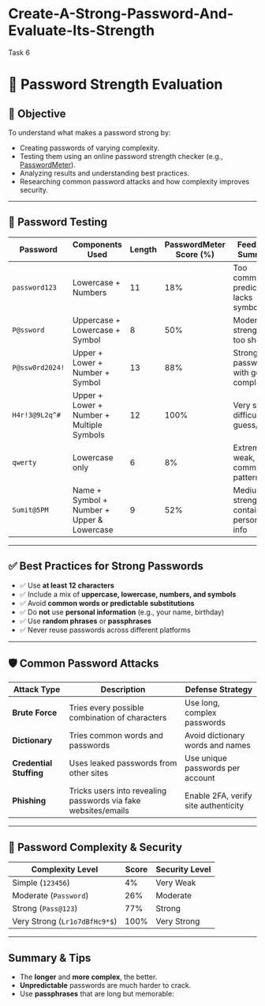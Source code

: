 # Create-A-Strong-Password-And-Evaluate-Its-Strength
Task 6

# 🔐 Password Strength Evaluation

## 🎯 Objective

To understand what makes a password strong by:
- Creating passwords of varying complexity.
- Testing them using an online password strength checker (e.g., [PasswordMeter](https://www.passwordmeter.com)).
- Analyzing results and understanding best practices.
- Researching common password attacks and how complexity improves security.

---

## 🧪 Password Testing

| Password            | Components Used                              | Length | PasswordMeter Score (%) | Feedback Summary                          |
|---------------------|-----------------------------------------------|--------|--------------------------|-------------------------------------------|
| `password123`       | Lowercase + Numbers                           | 11     | 18%                      | Too common, predictable, lacks symbols    |
| `P@ssword`          | Uppercase + Lowercase + Symbol                | 8      | 50%                      | Moderate strength, too short              |
| `P@ssw0rd2024!`     | Upper + Lower + Number + Symbol               | 13     | 88%                      | Strong password with good complexity      |
| `H4r!3@9L2q^#`      | Upper + Lower + Number + Multiple Symbols     | 12     | 100%                     | Very strong, difficult to guess/crack     |
| `qwerty`            | Lowercase only                                | 6      | 8%                       | Extremely weak, common pattern            |
| `Sumit@5PM`         | Name + Symbol + Number + Upper & Lowercase   | 9      | 52%                      | Medium strength, contains personal info   |

---

## ✅ Best Practices for Strong Passwords

- ✅ Use **at least 12 characters**
- ✅ Include a mix of **uppercase, lowercase, numbers, and symbols**
- ✅ Avoid **common words or predictable substitutions**
- ✅ Do **not** use **personal information** (e.g., your name, birthday)
- ✅ Use **random phrases** or **passphrases**
- ✅ Never reuse passwords across different platforms

---

## 🛡️ Common Password Attacks

| Attack Type         | Description                                                                 | Defense Strategy                           |
|---------------------|-----------------------------------------------------------------------------|--------------------------------------------|
| **Brute Force**     | Tries every possible combination of characters                              | Use long, complex passwords                |
| **Dictionary**      | Tries common words and passwords                                             | Avoid dictionary words and names           |
| **Credential Stuffing** | Uses leaked passwords from other sites                                    | Use unique passwords per account           |
| **Phishing**        | Tricks users into revealing passwords via fake websites/emails              | Enable 2FA, verify site authenticity       |

---

## 🔎 Password Complexity & Security

| Complexity Level     | Score | Security Level |
|----------------------|--------------------------|----------------|
| Simple (`123456`)     |   4%   | Very Weak     |
| Moderate (`Password`)  | 26% | Moderate      |
| Strong (`Pass@123`) | 77% | Strong        |
| Very Strong (`Lr1o7dBfHc9*$`) | 100% | Very Strong    |

---

## Summary & Tips

- The **longer** and **more complex**, the better.
- **Unpredictable** passwords are much harder to crack.
- Use **passphrases** that are long but memorable:
